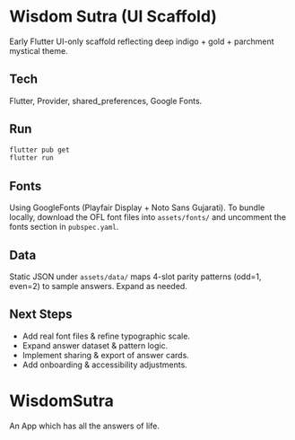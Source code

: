 # Wisdom Sutra (UI Scaffold)

Early Flutter UI-only scaffold reflecting deep indigo + gold + parchment mystical theme.

## Tech
Flutter, Provider, shared_preferences, Google Fonts.

## Run
```bash
flutter pub get
flutter run
```

## Fonts
Using GoogleFonts (Playfair Display + Noto Sans Gujarati). To bundle locally, download the OFL font files into `assets/fonts/` and uncomment the fonts section in `pubspec.yaml`.

## Data
Static JSON under `assets/data/` maps 4-slot parity patterns (odd=1, even=2) to sample answers. Expand as needed.

## Next Steps
- Add real font files & refine typographic scale.
- Expand answer dataset & pattern logic.
- Implement sharing & export of answer cards.
- Add onboarding & accessibility adjustments.
# WisdomSutra
An App which has all the answers of life.
